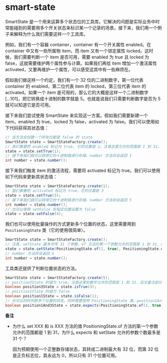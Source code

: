 # smart-state

SmartState 是一个用来运算多个状态位的工具库。它解决的问题是实际业务中时常能碰到的需要用多个开关状态来标识某一个记录的场景。接下来，我们用一个例子来解释为什么我们需要这样一个工具库。

例如，我们有一个容器 container，container 有一个开关属性 enabled。在 container 中又有一些所属物 item，而 item 又有一个锁定属性 locked。这时候，我们需要判断一个 item 是否可用，需要 enabled 为 true 且 locked 为 false，这就需要维护两个属性参与计算。如果我们再给 item 增加一个激活属性 activated，又要再维护一个属性，可以感受这其中有一些麻烦在。

假如我们做这样一个约定，我们有一个 32 位的二进制数字，第一位代表 container 的 enabled，第二位代表 item 的 locked，第三位代表 item 的 activated。如果一个 item 是可用的，那么它的大概是这样一个二进制数字 [...101]，把它转换成十进制的数字就是 5。也就是说我们只需要判断数字是否为 5 就可以知道它是否可用。

接下来我们尝试使用 SmartState 来实现这一方案。假如我们需要新建一个 item，enabled 为 true，locked 为 false，activated 为 false。我们可以使用如下代码获得其状态值：

```java
// 该方法会创建一个所有位都是 false 的 state
SmartState state = SmartStateFactory.create();
// 我们需要把 enabled 标记为 true, 它的位置是 1。注意这里允许的范围是 1 到 31，后文备注部分会进行解释
state = state.setTrue(1);
// 接下来我们就可以获得它的十进制值进行存储，number 方法将会返回 1
int number = state.number();
```

接下来我们触发 item 的激活流程，需要将 activated 标记为 true。我们可以使用如下代码来更新其状态值：

```java
SmartState state = SmartStateFactory.create(1);
// 我们需要把 activated 标记为 true，它的位置是 3
state = state.setTrue(3);
// 接下来我们就可以获得它的十进制值进行存储，number 方法将会返回 5
int number = state.number();
// 也可以使用 setFalse 将指定位置设置为 false
state = state.setFalse(4);
```

我们也可以使用批量操作的方式更新多个位置的状态，这里需要用到 `PositioningState` 类（它的使用很简单）。

```java
SmartState state = SmartStateFactory.create();
// 注意，setState 最多可传 31 个参数，of 方法的第一个参数允许的范围是 1 到 31，后文备注部分会进行解释
state = state.setState(PositioningState.of(1, true), PositioningState.of(2, true));
// number 方法将会返回 5
int number = state.number();
```

工具类还提供了判断位置状态的方法。

```java
SmartState state = SmartStateFactory.create(5);
// position3State 的值为 true。注意这里的数字允许的范围是 1 到 31，后文备注部分会进行解释
boolean position3State = state.isTrue(3);
// position1State 的值为 false
boolean position1State = state.isFalse(1);
// 也可以同时判断多个位置的状态，同样需要使用 PositioningState 类，position1And3State 的值为 true
boolean position1And3State = state.expects(PositioningState.of(1, true), PositioningState.of(3, true));
```



**备注**

- 为什么 set XXX 和 is XXX 方法的值 PositioningState.of 方法的第一个参数允许的范围都是 1 到 31，为什么 expects 和 setState 允许的参数个数最多是 31 个？

  因为预期使用一个正整数存储状态，其转成二进制最大有 32 位，而第 32 位是正负标志位，其永远为 0，所以只有 31 个位置可用。
